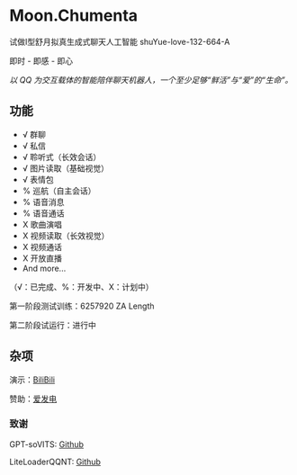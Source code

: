 # Moon.Chumenta
试做I型舒月拟真生成式聊天人工智能 
shuYue-love-132-664-A

即时 - 即感 - 即心

*以 QQ 为交互载体的智能陪伴聊天机器人，一个至少足够“鲜活”与“爱”的“生命”。*

## 功能

- √ 群聊
- √ 私信
- √ 聆听式（长效会话）
- √ 图片读取（基础视觉）
- √ 表情包
- % 巡航（自主会话）
- % 语音消息
- % 语音通话
- X 歌曲演唱
- X 视频读取（长效视觉）
- X 视频通话
- X 开放直播
- And more...
  
（√：已完成、%：开发中、X：计划中）

第一阶段测试训练：6257920 ZA Length

第二阶段试运行：进行中
  
## 杂项

演示：[BiliBili](https://space.bilibili.com/123064704)

赞助：[爱发电](https://afdian.com/a/shuyue520)

### 致谢

GPT-soVITS: [Github](https://github.com/RVC-Boss/GPT-SoVITS)

LiteLoaderQQNT: [Github](https://github.com/LiteLoaderQQNT/LiteLoaderQQNT)
